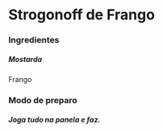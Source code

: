 # **Strogonoff de Frango**
### Ingredientes
##### Mostarda
Frango 

### Modo de preparo
##### Joga tudo na panela e faz.